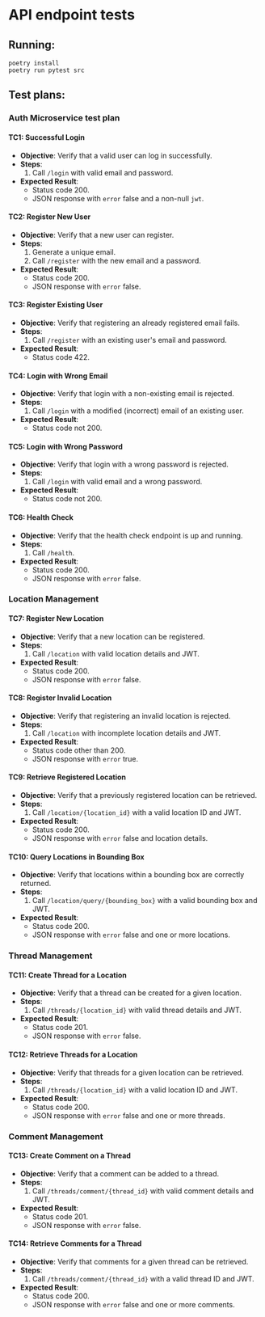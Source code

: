 # API endpoint tests

## Running:
```
poetry install
poetry run pytest src
```

## Test plans:

### Auth Microservice test plan

#### TC1: Successful Login
- **Objective**: Verify that a valid user can log in successfully.
- **Steps**:
    1. Call `/login` with valid email and password.
- **Expected Result**:
    - Status code 200.
    - JSON response with `error` false and a non-null `jwt`.

#### TC2: Register New User
- **Objective**: Verify that a new user can register.
- **Steps**:
    1. Generate a unique email.
    2. Call `/register` with the new email and a password.
- **Expected Result**:
    - Status code 200.
    - JSON response with `error` false.

#### TC3: Register Existing User
- **Objective**: Verify that registering an already registered email fails.
- **Steps**:
    1. Call `/register` with an existing user's email and password.
- **Expected Result**:
    - Status code 422.

#### TC4: Login with Wrong Email
- **Objective**: Verify that login with a non-existing email is rejected.
- **Steps**:
    1. Call `/login` with a modified (incorrect) email of an existing user.
- **Expected Result**:
    - Status code not 200.

#### TC5: Login with Wrong Password
- **Objective**: Verify that login with a wrong password is rejected.
- **Steps**:
    1. Call `/login` with valid email and a wrong password.
- **Expected Result**:
    - Status code not 200.

#### TC6: Health Check
- **Objective**: Verify that the health check endpoint is up and running.
- **Steps**:
    1. Call `/health`.
- **Expected Result**:
    - Status code 200.
    - JSON response with `error` false.

### Location Management

#### TC7: Register New Location
- **Objective**: Verify that a new location can be registered.
- **Steps**:
    1. Call `/location` with valid location details and JWT.
- **Expected Result**:
    - Status code 200.
    - JSON response with `error` false.

#### TC8: Register Invalid Location
- **Objective**: Verify that registering an invalid location is rejected.
- **Steps**:
    1. Call `/location` with incomplete location details and JWT.
- **Expected Result**:
    - Status code other than 200.
    - JSON response with `error` true.

#### TC9: Retrieve Registered Location
- **Objective**: Verify that a previously registered location can be retrieved.
- **Steps**:
    1. Call `/location/{location_id}` with a valid location ID and JWT.
- **Expected Result**:
    - Status code 200.
    - JSON response with `error` false and location details.

#### TC10: Query Locations in Bounding Box
- **Objective**: Verify that locations within a bounding box are correctly returned.
- **Steps**:
    1. Call `/location/query/{bounding_box}` with a valid bounding box and JWT.
- **Expected Result**:
    - Status code 200.
    - JSON response with `error` false and one or more locations.

### Thread Management

#### TC11: Create Thread for a Location
- **Objective**: Verify that a thread can be created for a given location.
- **Steps**:
    1. Call `/threads/{location_id}` with valid thread details and JWT.
- **Expected Result**:
    - Status code 201.
    - JSON response with `error` false.

#### TC12: Retrieve Threads for a Location
- **Objective**: Verify that threads for a given location can be retrieved.
- **Steps**:
    1. Call `/threads/{location_id}` with a valid location ID and JWT.
- **Expected Result**:
    - Status code 200.
    - JSON response with `error` false and one or more threads.

### Comment Management

#### TC13: Create Comment on a Thread
- **Objective**: Verify that a comment can be added to a thread.
- **Steps**:
    1. Call `/threads/comment/{thread_id}` with valid comment details and JWT.
- **Expected Result**:
    - Status code 201.
    - JSON response with `error` false.

#### TC14: Retrieve Comments for a Thread
- **Objective**: Verify that comments for a given thread can be retrieved.
- **Steps**:
    1. Call `/threads/comment/{thread_id}` with a valid thread ID and JWT.
- **Expected Result**:
    - Status code 200.
    - JSON response with `error` false and one or more comments.
